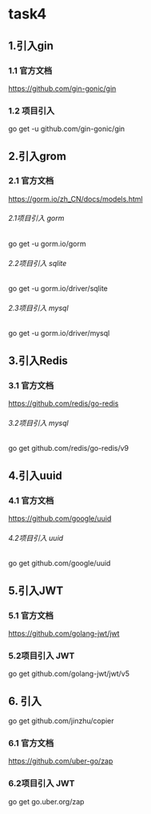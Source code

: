 # task4
 
## 1.引入gin
### 1.1 官方文档 
https://github.com/gin-gonic/gin
### 1.2 项目引入
go get -u github.com/gin-gonic/gin

## 2.引入grom
### 2.1 官方文档
https://gorm.io/zh_CN/docs/models.html
###### 2.1项目引入 gorm
go get -u gorm.io/gorm 
###### 2.2项目引入 sqlite
go get -u gorm.io/driver/sqlite
###### 2.3项目引入 mysql
go get -u gorm.io/driver/mysql

## 3.引入Redis
### 3.1 官方文档
https://github.com/redis/go-redis
###### 3.2项目引入 mysql
go get github.com/redis/go-redis/v9

## 4.引入uuid
### 4.1 官方文档
https://github.com/google/uuid
###### 4.2项目引入 uuid
go get github.com/google/uuid


## 5.引入JWT
### 5.1 官方文档
https://github.com/golang-jwt/jwt
### 5.2项目引入 JWT
go get github.com/golang-jwt/jwt/v5


## 6. 引入 
go get github.com/jinzhu/copier

### 6.1 官方文档
https://github.com/uber-go/zap
### 6.2项目引入 JWT
go get go.uber.org/zap

